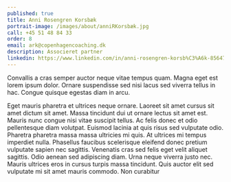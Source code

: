 ```yaml
---
published: true
title: Anni Rosengren Korsbæk
portrait-image: /images/about/anniRKorsbæk.jpg
call: +45 51 48 84 33
order: 8
email: ark@copenhagencoaching.dk
description: Associeret partner
linkedin: https://www.linkedin.com/in/anni-rosengren-korsb%C3%A6k-85647890/
---
```


Convallis a cras semper auctor neque vitae tempus quam. Magna eget est lorem ipsum dolor. Ornare suspendisse sed nisi lacus sed viverra tellus in hac. Congue quisque egestas diam in arcu.

Eget mauris pharetra et ultrices neque ornare. Laoreet sit amet cursus sit amet dictum sit amet. Massa tincidunt dui ut ornare lectus sit amet est. Mauris nunc congue nisi vitae suscipit tellus. Ac felis donec et odio pellentesque diam volutpat. Euismod lacinia at quis risus sed vulputate odio. Pharetra pharetra massa massa ultricies mi quis. At ultrices mi tempus imperdiet nulla. Phasellus faucibus scelerisque eleifend donec pretium vulputate sapien nec sagittis. Venenatis cras sed felis eget velit aliquet sagittis. Odio aenean sed adipiscing diam. Urna neque viverra justo nec. Mauris ultrices eros in cursus turpis massa tincidunt. Quis auctor elit sed vulputate mi sit amet mauris commodo. Non curabitur 